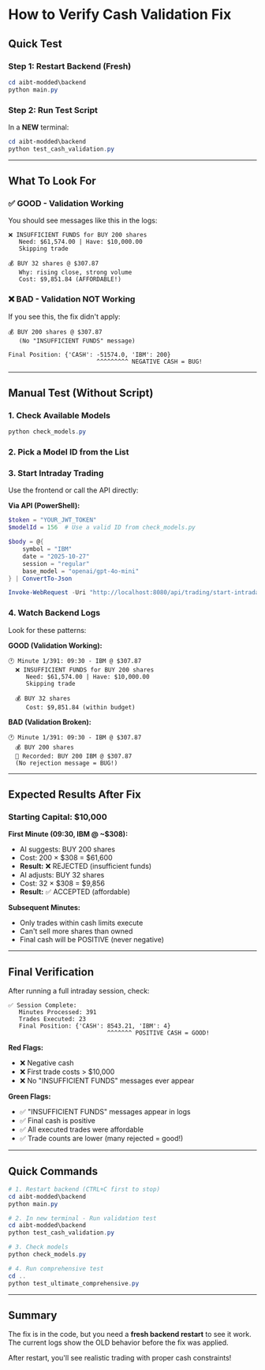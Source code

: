 # How to Verify Cash Validation Fix

## Quick Test

### Step 1: Restart Backend (Fresh)
```powershell
cd aibt-modded\backend
python main.py
```

### Step 2: Run Test Script
In a **NEW** terminal:
```powershell
cd aibt-modded\backend
python test_cash_validation.py
```

---

## What To Look For

### ✅ GOOD - Validation Working

You should see messages like this in the logs:

```
❌ INSUFFICIENT FUNDS for BUY 200 shares
   Need: $61,574.00 | Have: $10,000.00
   Skipping trade

💰 BUY 32 shares @ $307.87
   Why: rising close, strong volume
   Cost: $9,851.84 (AFFORDABLE!)
```

### ❌ BAD - Validation NOT Working

If you see this, the fix didn't apply:

```
💰 BUY 200 shares @ $307.87
   (No "INSUFFICIENT FUNDS" message)
   
Final Position: {'CASH': -51574.0, 'IBM': 200}
                         ^^^^^^^^^ NEGATIVE CASH = BUG!
```

---

## Manual Test (Without Script)

### 1. Check Available Models
```powershell
python check_models.py
```

### 2. Pick a Model ID from the List

### 3. Start Intraday Trading
Use the frontend or call the API directly:

**Via API (PowerShell):**
```powershell
$token = "YOUR_JWT_TOKEN"
$modelId = 156  # Use a valid ID from check_models.py

$body = @{
    symbol = "IBM"
    date = "2025-10-27"
    session = "regular"
    base_model = "openai/gpt-4o-mini"
} | ConvertTo-Json

Invoke-WebRequest -Uri "http://localhost:8080/api/trading/start-intraday/$modelId" -Method POST -Headers @{Authorization="Bearer $token"; "Content-Type"="application/json"} -Body $body
```

### 4. Watch Backend Logs

Look for these patterns:

**GOOD (Validation Working):**
```
🕐 Minute 1/391: 09:30 - IBM @ $307.87
  ❌ INSUFFICIENT FUNDS for BUY 200 shares
     Need: $61,574.00 | Have: $10,000.00
     Skipping trade
  
  💰 BUY 32 shares
     Cost: $9,851.84 (within budget)
```

**BAD (Validation Broken):**
```
🕐 Minute 1/391: 09:30 - IBM @ $307.87
  💰 BUY 200 shares
  💾 Recorded: BUY 200 IBM @ $307.87
  (No rejection message = BUG!)
```

---

## Expected Results After Fix

### Starting Capital: $10,000

**First Minute (09:30, IBM @ ~$308):**
- AI suggests: BUY 200 shares
- Cost: 200 × $308 = $61,600
- **Result:** ❌ REJECTED (insufficient funds)
- AI adjusts: BUY 32 shares
- Cost: 32 × $308 = $9,856
- **Result:** ✅ ACCEPTED (affordable)

**Subsequent Minutes:**
- Only trades within cash limits execute
- Can't sell more shares than owned
- Final cash will be POSITIVE (never negative)

---

## Final Verification

After running a full intraday session, check:

```
✅ Session Complete:
   Minutes Processed: 391
   Trades Executed: 23
   Final Position: {'CASH': 8543.21, 'IBM': 4}
                            ^^^^^^^ POSITIVE CASH = GOOD!
```

**Red Flags:**
- ❌ Negative cash
- ❌ First trade costs > $10,000
- ❌ No "INSUFFICIENT FUNDS" messages ever appear

**Green Flags:**
- ✅ "INSUFFICIENT FUNDS" messages appear in logs
- ✅ Final cash is positive
- ✅ All executed trades were affordable
- ✅ Trade counts are lower (many rejected = good!)

---

## Quick Commands

```powershell
# 1. Restart backend (CTRL+C first to stop)
cd aibt-modded\backend
python main.py

# 2. In new terminal - Run validation test
cd aibt-modded\backend
python test_cash_validation.py

# 3. Check models
python check_models.py

# 4. Run comprehensive test
cd ..
python test_ultimate_comprehensive.py
```

---

## Summary

The fix is in the code, but you need a **fresh backend restart** to see it work. The current logs show the OLD behavior before the fix was applied.

After restart, you'll see realistic trading with proper cash constraints!

